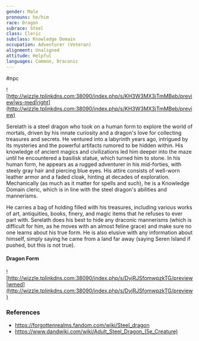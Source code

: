 ```yaml
---
gender: Male
pronouns: he/him
race: Dragon
subrace: Steel
class: Cleric
subclass: Knowledge Domain
occupation: Adventurer (Veteran)
alignment: Unaligned
attitude: Helpful
languages: Common, Draconic
---
```

#npc 

![http://wizzle.tplinkdns.com:38090/index.php/s/KH3W3MX3jTmMBeb/preview|ws-med|right](http://wizzle.tplinkdns.com:38090/index.php/s/KH3W3MX3jTmMBeb/preview)

Serelath is a steel dragon who took on a human form to explore the world of mortals, driven by his innate curiosity and a dragon's love for collecting treasures and secrets. He ventured into a labyrinth years ago, intrigued by its mysteries and the powerful artifacts rumored to be hidden within. His knowledge of ancient magics and civilizations led him deeper into the maze until he encountered a basilisk statue, which turned him to stone. In his human form, he appears as a rugged adventurer in his mid-forties, with steely gray hair and piercing blue eyes. His attire consists of well-worn leather armor and a faded cloak, hinting at decades of exploration. Mechanically (as much as it matter for spells and such), he is a Knowledge Domain cleric, which is in line with the steel dragon's abilities and mannerisms.

He carries a bag of holding filled with his treasures, including various works of art, antiquities, books, finery, and magic items that he refuses to ever part with. Serelath does his best to hide any draconic mannerisms (which is difficult for him, as he moves with an almost feline grace) and make sure no one learns about his true form. He is also elusive with any information about himself, simply saying he came from a land far away (saying Seren Island if pushed, but this is not true).

#### Dragon Form

![http://wizzle.tplinkdns.com:38090/index.php/s/DyjRJSfomwpzkTG/preview|wmed](http://wizzle.tplinkdns.com:38090/index.php/s/DyjRJSfomwpzkTG/preview)

### References

- https://forgottenrealms.fandom.com/wiki/Steel_dragon
- https://www.dandwiki.com/wiki/Adult_Steel_Dragon_(5e_Creature)

